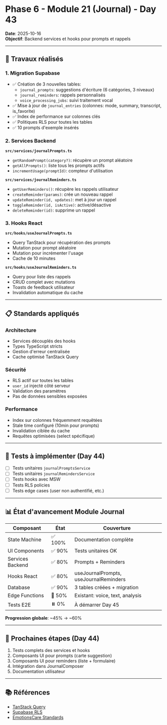 # Phase 6 - Module 21 (Journal) - Day 43

**Date**: 2025-10-16  
**Objectif**: Backend services et hooks pour prompts et rappels

---

## 🎯 Travaux réalisés

### 1. Migration Supabase
- ✅ Création de 3 nouvelles tables:
  - `journal_prompts`: suggestions d'écriture (6 catégories, 3 niveaux)
  - `journal_reminders`: rappels personnalisés
  - `voice_processing_jobs`: suivi traitement vocal
- ✅ Mise à jour de `journal_entries` (colonnes: mode, summary, transcript, is_favorite)
- ✅ Index de performance sur colonnes clés
- ✅ Politiques RLS pour toutes les tables
- ✅ 10 prompts d'exemple insérés

### 2. Services Backend
**`src/services/journalPrompts.ts`**
- `getRandomPrompt(category?)`: récupère un prompt aléatoire
- `getAllPrompts()`: liste tous les prompts actifs
- `incrementUsage(promptId)`: compteur d'utilisation

**`src/services/journalReminders.ts`**
- `getUserReminders()`: récupère les rappels utilisateur
- `createReminder(params)`: crée un nouveau rappel
- `updateReminder(id, updates)`: met à jour un rappel
- `toggleReminder(id, isActive)`: active/désactive
- `deleteReminder(id)`: supprime un rappel

### 3. Hooks React
**`src/hooks/useJournalPrompts.ts`**
- Query TanStack pour récupération des prompts
- Mutation pour prompt aléatoire
- Mutation pour incrémenter l'usage
- Cache de 10 minutes

**`src/hooks/useJournalReminders.ts`**
- Query pour liste des rappels
- CRUD complet avec mutations
- Toasts de feedback utilisateur
- Invalidation automatique du cache

---

## 📋 Standards appliqués

### Architecture
- Services découplés des hooks
- Types TypeScript stricts
- Gestion d'erreur centralisée
- Cache optimisé TanStack Query

### Sécurité
- RLS actif sur toutes les tables
- `user_id` injecté côté serveur
- Validation des paramètres
- Pas de données sensibles exposées

### Performance
- Index sur colonnes fréquemment requêtées
- Stale time configuré (10min pour prompts)
- Invalidation ciblée du cache
- Requêtes optimisées (select spécifique)

---

## 🧪 Tests à implémenter (Day 44)
- [ ] Tests unitaires `journalPromptsService`
- [ ] Tests unitaires `journalRemindersService`
- [ ] Tests hooks avec MSW
- [ ] Tests RLS policies
- [ ] Tests edge cases (user non authentifié, etc.)

---

## 📊 État d'avancement Module Journal

| Composant | État | Couverture |
|-----------|------|------------|
| State Machine | ✅ 100% | Documentation complète |
| UI Components | ✅ 90% | Tests unitaires OK |
| Services Backend | ✅ 80% | Prompts + Reminders |
| Hooks React | ✅ 80% | useJournalPrompts, useJournalReminders |
| Database | ✅ 90% | 3 tables créées + migration |
| Edge Functions | 🔄 50% | Existant: voice, text, analysis |
| Tests E2E | ⏸️ 0% | À démarrer Day 45 |

**Progression globale**: ~45% → ~60%

---

## 🔄 Prochaines étapes (Day 44)
1. Tests complets des services et hooks
2. Composants UI pour prompts (carte suggestion)
3. Composants UI pour reminders (liste + formulaire)
4. Intégration dans JournalComposer
5. Documentation utilisateur

---

## 📚 Références
- [TanStack Query](https://tanstack.com/query/latest/docs/react/overview)
- [Supabase RLS](https://supabase.com/docs/guides/auth/row-level-security)
- [EmotionsCare Standards](../docs/README.md)
